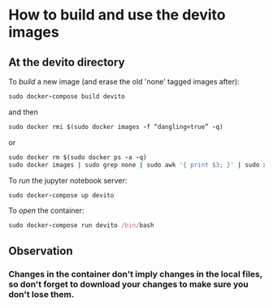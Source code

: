 # How to build and use the devito images

## At the devito directory

To *build* a new image (and erase the old 'none' tagged images after):
```ruby
sudo docker-compose build devito
```
and then
```ruby
sudo docker rmi $(sudo docker images -f “dangling=true” -q)
```
or
```ruby
sudo docker rm $(sudo docker ps -a -q)
sudo docker images | sudo grep none | sudo awk '{ print $3; }' | sudo xargs docker rmi
```

To *run* the jupyter notebook server:
```ruby
sudo docker-compose up devito
```

To *open* the container:
```ruby
sudo docker-compose run devito /bin/bash
```

## Observation

### Changes in the container don't imply changes in the local files, so don't forget to download your changes to make sure you don't lose them.
